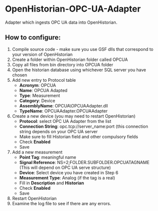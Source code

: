 # OpenHistorian-OPC-UA-Adapter
Adapter which ingests OPC UA data into OpenHistorian.

## How to configure:
1. Compile source code - make sure you use GSF dlls that correspond to your version of OpenHistorian
2. Create a folder within OpenHistorian folder called OPCUA
3. Copy all files from bin directory into OPCUA folder
4. Open the historian database using whichever SQL server you have chosen
5. Add new entry to Protocol table
    - **Acronym**: OPCUA
    - **Name**: OPCUA Adapted
    - **Type**: Measurement
    - **Category**: Device
    - **AssemblyName**: OPCUA\OPCUAAdapter.dll
    - **TypeName**: OPCUAAdapter.OPCUAAdapter
6. Create a new device (you may need to restart OpenHistorian)
    - **Protocol**: select OPC UA Adapter from the list
    - **Connection String**: opc.tcp://server_name:port (this connection string depends on your OPC UA server
    - Make sure to fill Historian field and other compulsory fields
    - Check **Enabled**
    - Save
7. Add a new measurement
    - **Point Tag**: meaningful name
    - **Signal Reference**: NS=2;FOLDER.SUBFOLDER.OPCUATAGNAME (This will depend on OPC UA serve structure)
    - **Device**: Select device you have created in Step 6
    - **Measurement Type**: Analog (if the tag is a real)
    - Fill in **Description** and **Historian**
    - Check **Enabled**
    - Save
8. Restart OpenHistorian
9. Examine the log file to see if there are any errors.
